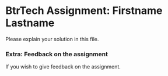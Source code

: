 # BtrTech Assignment: Firstname Lastname

Please explain your solution in this file.

### Extra: Feedback on the assignment

If you wish to give feedback on the assignment.
